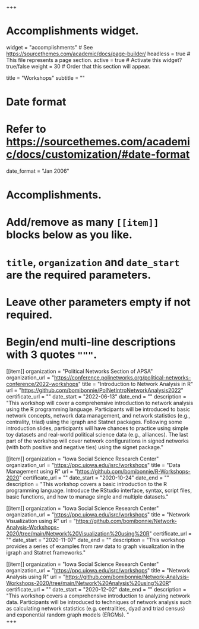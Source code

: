 +++
# Accomplishments widget.
widget = "accomplishments"  # See https://sourcethemes.com/academic/docs/page-builder/
headless = true  # This file represents a page section.
active = true  # Activate this widget? true/false
weight = 30  # Order that this section will appear.

title = "Workshops"
subtitle = ""

# Date format
#   Refer to https://sourcethemes.com/academic/docs/customization/#date-format
date_format = "Jan 2006"

# Accomplishments.
#   Add/remove as many `[[item]]` blocks below as you like.
#   `title`, `organization` and `date_start` are the required parameters.
#   Leave other parameters empty if not required.
#   Begin/end multi-line descriptions with 3 quotes `"""`.

[[item]]
  organization = "Political Networks Section of APSA"
  organization_url = "https://conference.polinetworks.org/political-networks-conference/2022-workshops"
  title = "Introduction to Network Analysis in R"
  url = "https://github.com/bomibonnie/PolNetIntroNetworkAnalysis2022"
  certificate_url = ""
  date_start = "2022-06-13"
  date_end = ""
  description = "This workshop will cover a comprehensive introduction to network analysis using the R programming language. Participants will be introduced to basic network concepts, network data management, and network statistics (e.g., centrality, triad) using the igraph and Statnet packages. Following some introduction slides, participants will have chances to practice using simple toy datasets and real-world political science data (e.g., alliances). The last part of the workshop will cover network configurations in signed networks (with both positive and negative ties) using the signet package."
  
[[item]]
  organization = "Iowa Social Science Research Center"
  organization_url = "https://ppc.uiowa.edu/isrc/workshops"
  title = "Data Management using R"
  url = "https://github.com/bomibonnie/R-Workshops-2020"
  certificate_url = ""
  date_start = "2020-10-24"
  date_end = ""
  description = "This workshop covers a basic introduction to the R programming language. Introduce the RStudio interface, syntax, script files, basic functions, and how to manage single and multiple datasets."

[[item]]
  organization = "Iowa Social Science Research Center"
  organization_url = "https://ppc.uiowa.edu/isrc/workshops"
  title = "Network Visualization using R"
  url = "https://github.com/bomibonnie/Network-Analysis-Workshops-2020/tree/main/Network%20Visualization%20using%20R"
  certificate_url = ""
  date_start = "2020-11-07"
  date_end = ""
  description = "This workshop provides a series of examples from raw data to graph visualization in the igraph and Statnet frameworks."

[[item]]
  organization = "Iowa Social Science Research Center"
  organization_url = "https://ppc.uiowa.edu/isrc/workshops"
  title = "Network Analysis using R"
  url = "https://github.com/bomibonnie/Network-Analysis-Workshops-2020/tree/main/Network%20Analysis%20using%20R"
  certificate_url = ""
  date_start = "2020-12-02"
  date_end = ""
  description = "This workshop covers a comprehensive introduction to analyzing network data. Participants will be introduced to techniques of network analysis such as calculating network statistics (e.g. centralities, dyad and triad census) and exponential random graph models (ERGMs). "  
+++
